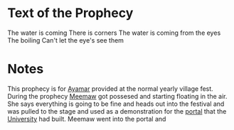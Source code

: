 
# Text of the Prophecy
The water is coming 
There is corners
The water is coming from the eyes
The boiling
Can't let the eye's see them

# Notes
This prophecy is for [Ayamar](Ayamar) provided at the normal yearly village fest. 
During the prophecy [Meemaw](Meemaw) got possesed and starting floating in the air. 
She says everything is going to be fine and heads out into the festival and was pulled to the stage and used as a demonstration for the [portal](portal) that the [University](University) had built. Meemaw went into the portal and 